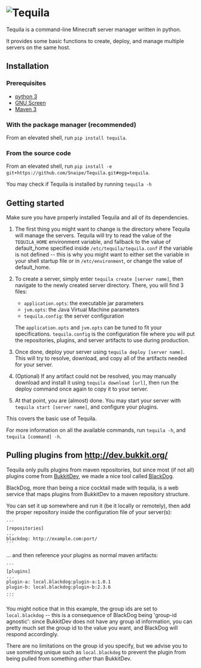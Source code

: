 ![Tequila][logo]
================

Tequila is a command-line Minecraft server manager written in python.

It provides some basic functions to create, deploy, and manage multiple servers on the same host.

## Installation

### Prerequisites

* [python 3][python]
* [GNU Screen][screen]
* [Maven 3][maven]

### With the package manager (recommended)

From an elevated shell, run `pip install tequila`.

### From the source code

From an elevated shell, run `pip install -e git+https://github.com/Snaipe/Tequila.git#egg=tequila`.

You may check if Tequila is installed by running `tequila -h`

## Getting started

Make sure you have properly installed Tequila and all of its dependencies.

1. The first thing you might want to change is the directory where Tequila will manage the servers. 
Tequila will try to read the value of the `TEQUILA_HOME` environment variable, and fallback to the value of default_home
specified inside `/etc/tequila/tequila.conf` if the variable is not defined -- this is why you might want to either set 
the variable in your shell startup file or in `/etc/environment`, or change the value of default_home.

2. To create a server, simply enter `tequila create [server name]`, then navigate to the newly created server directory.
There, you will find 3 files:
    * `application.opts`: the executable jar parameters
    * `jvm.opts`: the Java Virtual Machine parameters
    * `tequila.config`: the server configuration
    
    The `application.opts` and `jvm.opts` can be tuned to fit your specifications.
    `tequila.config` is the configuration file where you will put the repositories, plugins, and server artifacts to use
    during production.
3. Once done, deploy your server using `tequila deploy [server name]`. This will try to resolve, download, and copy all of
the artifacts needed for your server.

4. (Optional) If any artifact could not be resolved, you may manually download and install it using `tequila download [url]`, then run
the deploy command once again to copy it to your server.

5. At that point, you are (almost) done. You may start your server with `tequila start [server name]`, and configure your plugins.

This covers the basic use of Tequila.

For more information on all the available commands, run `tequila -h`, and `tequila [command] -h`.

## Pulling plugins from http://dev.bukkit.org/

Tequila only pulls plugins from maven repositories, but since most (if not all) plugins come from [BukkitDev][bukkitdev],
we made a nice tool called [BlackDog][blackdog].

BlackDog, more than being a nice cocktail made with tequila, is a web service that maps plugins from BukkitDev to a
maven repository structure.

You can set it up somewhere and run it (be it locally or remotely), then add the proper repository inside the configuration
file of your server(s):

    ```
    [repositories]
    ...
    blackdog: http://example.com:port/
    ```
    
... and then reference your plugins as normal maven artifacts:

    ```
    [plugins]
    ...
    plugin-a: local.blackdog:plugin-a:1.0.1
    plugin-b: local.blackdog:plugin-b:2.3.6
    ...
    ```

You might notice that in this example, the group ids are set to `local.blackdog` -- this is a consequence of BlackDog
being 'group-id agnostic': since BukkitDev does not have any group id information, you can pretty much set the group id
to the value you want, and BlackDog will respond accordingly.

There are no limitations on the group id you specify, but we advise you to use something unique such as `local.blackdog`
to prevent the plugin from being pulled from something *other* than BukkitDev.

[logo]: ../graphics/logo.png?raw=true
[python]: https://www.python.org/
[screen]: http://www.gnu.org/software/screen/
[maven]: http://maven.apache.org/
[bukkitdev]: http://dev.bukkit.org/bukkit-plugins/
[blackdog]: http://github.com/Snaipe/BlackDog.git